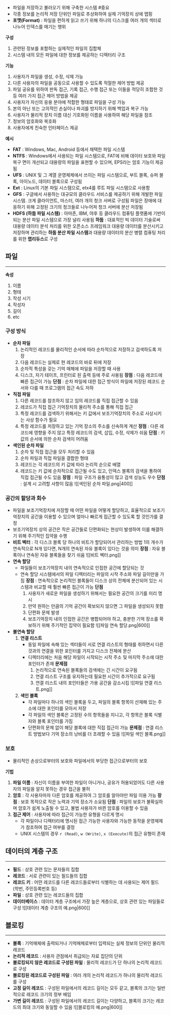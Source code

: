 - 파일을 저장하고 불러오기 위해 구축한 시스템 #중요
- 각종 정보를 논리적 저장 단위인 파일로 추상화하여 실제 기억장치 상에 맵핑
- **포맷(Format)** : 파일을 편하게 읽고 쓰기 위해 하나의 디스크를 여러 개의 섹터로 나누어 인덱스를 매기는 행위

**구성**
1. 관련된 정보를 포함하는 실제적인 파일의 집합체
2. 시스템 내의 모든 파일에 대한 정보를 제공하는 디렉터리 구조

**기능**
1. 사용자가 파일을 생성, 수정, 삭제 가능
2. 다른 사용자의 파일을 공동으로 사용할 수 있도록 적절한 제어 방법 제공
3. 파일 공유를 위하여 판독 접근, 기록 접근, 수행 접근 또는 이들을 적당히 조합한 것 등 여러 가지 접근 제어 방법을 제공
4. 사용자가 자신의 응용 분야에 적합한 형태로 파일을 구성 가능
5. 본의 아닌 또는 고의적인 손실이나 파괴를 방지하기 위해 백업과 복구 가능
6. 사용자가 물리적 장치 이름 대신 기호화된 이름을 사용하여 해당 파일을 참조
7. 정보의 암호화와 복호화
8. 사용자에게 친숙한 인터페이스 제공

**예시**
- **FAT** : Windows, Mac, Android 등에서 채택한 파일 시스템
- **NTFS** : Windows에서 사용되는 파일 시스템으로, FAT에 비해 데이터 보호와 파일 복구 면이 개선되고 대용량의 파일을 표현할 수 있으며, EPS라는 암호 기능이 제공됨
- **UFS** : UNIX 및 그 계열 운영체제에서 쓰이는 파일 시스템으로, 부트 블록, 슈퍼 블록, 아이노드, 데이터 블록으로 구성됨
- **Ext** : Linux의 기본 파일 시스템으로, etx4를 루트 파일 시스템으로 사용함
- **GFS** : 구글에서 사용하는 대규모의 클라우드 서비스를 제공하기 위해 개발한 파일 시스템.
	크게 클라이언트, 마스터, 여러 개의 청크 서버로 구성됨
	파일은 장애에 대응하기 위해 고정된 크기의 청크들로 나누어져 청크 서버에 분산 저장됨
- **HDFS (하둡 파일 시스템)** : 아마존, IBM, 야후 등 클라우드 컴퓨팅 플랫폼에 기반이 되는 분산 파일 시스템으로 가장 널리 사용됨
	**하둡** : 대표적인 빅 데이터 기술로써 대용량 데이터 분석 처리를 위한 오픈소스 프레임워크
	대용량 데이터를 분산시키고 저장하며 관리하는 **하둡 분산 파일 시스템**과 대용량 데이터의 분산 병렬 컴퓨팅 처리를 위한 **맵리듀스**로 구성


## 파일
---
**속성**
1. 이름
2. 형태
3. 작성 시기
4. 작성자
5. 길이
6. etc

### 구성 방식
- **순차 파일**
	1. 논리적인 레코드를 물리적인 순서에 따라 순차적으로 저장하고 검색하도록 저장
	2. 다음 레코드는 실제로 현 레코드의 바로 뒤에 저장
	3. 순차적 특성을 갖는 기억 매체에 파일을 저장할 때 사용
	4. 디스크, 자기 테이프, 프린터로 된 출력 등에 주로 사용됨
	**장점** : 다음 레코드에 빠른 접근이 가능
	**단점** : 순차 파일에 대한 접근 방식이 파일에 저장된 레코드 순서와 다를 때 프로그램의 접근 속도 저하
- **직접 파일**
	1. 다른 레코드를 참조하지 않고 임의 레코드를 직접 접근할 수 있음
	2. 레코드가 직접 접근 기억장치의 물리적 주소를 통해 직접 접근
	3. 특정 레코드를 검색하기 위해서는 키 값에서 보조기억장치의 주소로 사상시키는 사상 함수가 필요
	4. 특정 레코드를 저장하고 있는 기억 장소의 주소를 신속하게 계산
	**장점** : 다른 레코드에 영향을 주지 않고 특정 레코드의 검색, 삽입, 수정, 삭제가 쉬움
	**단점** : 키 값의 순서에 의한 순차 검색이 어려움
- **색인된 순차 파일**
	1. 순차 및 직접 접근을 모두 처리할 수 있음
	2. 순차 파일과 직접 파일을 결합한 형태
	3. 레코드는 각 레코드의 키 값에 따라 논리적 순으로 배열
	4. 레코드는 키 값에 순차적으로 접근될 수도 있고, 인덱스 블록의 검색을 통하여 직접 접근될 수도 있음
	**장점** : 파일 구조가 융통성이 많고 검색 성능도 우수
	**단점** : 설계 시 고려할 사항이 많음
	![[색인된 순차 파일.png|400]]

### 공간의 할당과 회수
- 파일을 보조기억장치에 저장할 때 어떤 파일을 어떻게 할당하고, 효율적으로 보조기억장치의 공간을 이용할 수 있으며 얼마나 빠르게 접근할 수 있도록 할 것인가를 결정
- 보조기억장치 상의 공간은 작은 공간들로 단편화되는 현상이 발생하여 이를 해결하기 위해 주기적인 집약을 수행
- **비트 벡터** : 각 디스크 블록 당 하나의 비트가 할당되어서 관리하는 방법
	1의 개수가 연속적으로 N개 있다면, N개의 연속된 자유 블록이 있다는 것을 의미
	**장점** : 자유 블록이나 연속된 자유 블록들을 찾기 쉬움
	![[비트 벡터.png]]
- **연속 할당**
	- 파일들이 보조기억장치 내의 연속적으로 인접한 공간에 할당되는 것
	- 연속 할당 시스템에서의 파일 디렉터리는 파일의 시작 주소와 파일 길이만을 가짐
	**장점** : 연속적으로 논리적인 블록들이 디스크 상의 전체에 분산되어 있는 시스템과 비교할 때 훨씬 빠른 접근이 가능
	**단점**
		1. 사용자가 새로운 파일을 생성하기 위해서는 필요한 공간의 크기를 미리 명시
		2. 만약 원하는 만큼의 기억 공간이 확보되지 않으면 그 파일을 생성되지 못함
		3. 단편화 문제 발생
		4. 보조기억장치 내의 인접한 공간은 병합되어야 하고, 충분한 기억 장소를 확보하기 위해 주기적인 집약이 필요함
	![[파일 연속 할당.png|600]]
- **불연속 할당**
	1. **연결 리스트**
		- 동일 파일에 속해 있는 섹터들이 서로 연결 리스트의 형태를 취하면서 다른 것과의 연결을 위한 포인터를 가지고 디스크 전체에 분산
		- 디렉터리에는 처음 해당 파일이 시작되는 시작 주소 및 마지막 주소에 대한 포인터가 존재
		**문제점**
			1. 논리적으로 연속된 블록들의 검색에는 긴 시간이 요구됨
			2. 연결 리스트 구조를 유지하는데 필요한 시간이 추가적으로 요구됨
			3. 연결 리스트 내의 포인터들은 가용 공간을 감소시킴
		![[파일 연결 리스트.png]]
	2. **색인 블록**
		- 각 파일마다 하나의 색인 블록을 두고, 파일의 블록 항목이 산재해 있는 주소에 대한 포인터를 모아서 저장
		- 각 파일의 색인 블록은 고정된 수의 항목들을 지니고, 각 항목은 블록 식별자와 블록 포인터를 가짐
		- 단편화의 문제 없이 해당 블록에 대한 직접 접근이 가능
		**문제점** : 연결 리스트 방법보다 기억 장소의 낭비를 더 초래할 수 있음
		![[파일 색인 블록.png]]

### 보호
- 물리적인 손상으로부터의 보호와 파일에서의 부당한 접근으로부터의 보호

**기법**
1. **파일 이름** : 자신이 이름을 부여한 파일이 아니거나, 공유가 허용되었어도 다른 사용자의 파일을 알지 못하는 경우 접근을 불허
2. **암호** : 각 사용자마자 다른 암호를 제공하여 그 암호를 알아야만 파일 이용 가능
	**장점** : 보호 목적으로 작은 노력과 기억 장소가 소요됨
	**단점** : 파일의 보호가 불확실하며 암호가 쉽게 노출될 수 있고, 불법 사용자가 바뀐 암호를 이용할 수 있음
3. **접근 제어** : 사용자에 따라 접근이 가능한 유형을 다르게 명시
	- 각 파일이나 디렉터리에 명시된 접근 가능한 사용자와 가능한 동작을 운영체제가 참조하여 접근 여부를 결정
	- UNIX 시스템의 경우 `r (Read)`, `w (Write)`, `x (Execute)`의 접근 유형이 존재


## 데이터의 계층 구조
---
- **필드** : 상호 관련 있는 문자들의 집합
- **레코드** : 서로 관련이 있는 필드들의 집합
- **레코드 키** : 어떤 레코드를 다른 레코드들로부터 식별하는 데 사용되는 제어 필드 (학번, 주민등록번호 등)
- **파일** : 상호 관련 있는 레코드들의 집합
- **데이터베이스** : 데이터 계층 구조에서 가장 높은 계층으로, 상호 관련 있는 파일들로 구성
![[데이터 계층 구조의 예.png|600]]


## 블로킹
---
- **블록** : 기억매체에 출력되거나 기억매체로부터 입력되는 실제 정보의 단위인 물리적 레코드
- **논리적 레코드** : 사용자 관점에서 취급되는 자료 집단의 단위
- **블로킹되지 않은 레코드로 구성된 파일** : 물리적 레코드가 단 하나의 논리적 레코드로 구성
- **블로킹된 레코드로 구성된 파일** : 여러 개의 논리적 레코드가 하나의 물리적 레코드를 구성
- **고정 길이 레코드** : 구성된 파일에서의 레코드 길이는 모두 같고, 블록의 크기는 일반적으로 레코드 크기의 정부 배임
- **가변 길이 레코드** : 구성된 파일에서의 레코드 길이는 다양하고, 블록의 크기는 레코드의 최대 크기와 동일할 수 있음
![[블로킹의 예.png|600]]